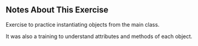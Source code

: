 ## Notes About This Exercise

Exercise to practice instantiating objects from the main class.

It was also a training to understand attributes and methods of each object.